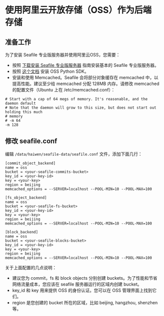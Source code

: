 # 使用阿里云开放存储（OSS）作为后端存储

## 准备工作

为了安装 Seafile 专业版服务器并使用阿里云OSS，您需要：

- 按照 [下载安装 Seafile 专业版服务器](download_and_setup_seafile_professional_server.md) 指南安装基本的 Seafile 专业版服务器。
- 按照 [这个文档](https://docs.aliyun.com/?spm=5176.383663.9.4.fTwNdK#/pub/oss/sdk/sdk-download&python) 安装 OSS Python SDK。
- 安装和使用 Memcached。Seafile 会将部分对象缓存在 memcached 中，以提高性能。建议至少给 memcached 分配 128MB 内存。请修改 memcached 的配置文件（Ubuntu 上在 /etc/memcached.conf）：

```
# Start with a cap of 64 megs of memory. It's reasonable, and the daemon default
# Note that the daemon will grow to this size, but does not start out holding this much
# memory
# -m 64
-m 128

```

## 修改 seafile.conf

编辑 `/data/haiwen/seafile-data/seafile.conf` 文件，添加下面几行：

```
[commit_object_backend]
name = oss
bucket = <your-seafile-commits-bucket>
key_id = <your-key-id>
key = <your-key>
region = beijing
memcached_options = --SERVER=localhost --POOL-MIN=10 --POOL-MAX=100

[fs_object_backend]
name = oss
bucket = <your-seafile-fs-bucket>
key_id = <your-key-id>
key = <your-key>
region = beijing
memcached_options = --SERVER=localhost --POOL-MIN=10 --POOL-MAX=100

[block_backend]
name = oss
bucket = <your-seafile-blocks-bucket>
key_id = <your-key-id>
key = <your-key>
region = beijing
memcached_options = --SERVER=localhost --POOL-MIN=10 --POOL-MAX=100
```

关于上面配置的几点说明：
* 建议您为 commit，fs 和 block objects 分别创建 buckets。为了性能和节省网络流量成本，您应该在 seafile 服务器运行的区域内创建 bucket。
* key_id 和 key 用来提供 OSS 的身份认证。您可以在 OSS 管理界面上找到它们。
* region 是您创建的 bucket 所在的区域，比如 beijing, hangzhou, shenzhen 等。

